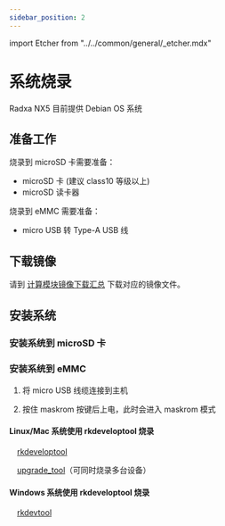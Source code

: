 ```yaml
---
sidebar_position: 2
---
```


import Etcher from "../../common/general/\_etcher.mdx"

# 系统烧录

Radxa NX5 目前提供 Debian OS 系统

## 准备工作

烧录到 microSD 卡需要准备：

- microSD 卡 (建议 class10 等级以上)
- microSD 读卡器

烧录到 eMMC 需要准备：

- micro USB 转 Type-A USB 线

## 下载镜像

请到 [计算模块镜像下载汇总](/compute-module/images) 下载对应的镜像文件。

## 安装系统

### 安装系统到 microSD 卡

<Etcher model="nx5" />

### 安装系统到 eMMC

1. 将 micro USB 线缆连接到主机

2. 按住 maskrom 按键后上电，此时会进入 maskrom 模式

<Tabs queryString="os">

<TabItem value="linux" label="Linux/Mac">

#### Linux/Mac 系统使用 rkdeveloptool 烧录

&emsp;[rkdeveloptool](/general-tutorial/rksdk/rkdeveloptool)

&emsp;[upgrade_tool](low-level-dev/upgrade-tool)（可同时烧录多台设备）

</TabItem>

<TabItem value="windows" label="Windows">

#### Windows 系统使用 rkdeveloptool 烧录

&emsp;[rkdevtool](/general-tutorial/rksdk/rkdevtool)

</TabItem>

</Tabs>
